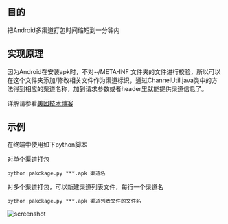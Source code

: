 ## 目的
把Android多渠道打包时间缩短到一分钟内
## 实现原理

因为Android在安装apk时，不对~/META-INF 文件夹的文件进行校验，所以可以在这个文件夹添加/修改相关文件作为渠道标识，通过ChannelUtil.java类中的方法得到相应的渠道名称，加到请求参数或者header里就能提供渠道信息了。

详解请参看[美团技术博客](http://tech.meituan.com/mt-apk-packaging.html)

## 示例
在终端中使用如下python脚本

对单个渠道打包

	python pakckage.py ***.apk 渠道名

对多个渠道打包，可以新建渠道列表文件，每行一个渠道名

	python pakckage.py ***.apk 渠道列表文件的文件名
	
![screenshot](https://github.com/s1rius/Android-Package-Channel/blob/master/screenshot.png)